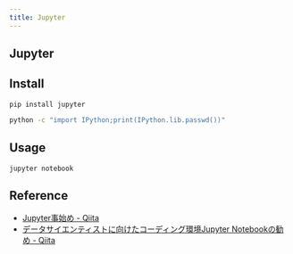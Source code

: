 ```yaml
---
title: Jupyter
---
```


## Jupyter

## Install

```
pip install jupyter
```

```sh
python -c "import IPython;print(IPython.lib.passwd())"
```

## Usage

```
jupyter notebook
```

## Reference
* [Jupyter事始め - Qiita](http://qiita.com/taka4sato/items/2c3397ff34c440044978#jupyter%E3%81%AE%E4%BD%BF%E3%81%84%E6%96%B9)
* [データサイエンティストに向けたコーディング環境Jupyter Notebookの勧め - Qiita](http://qiita.com/y__sama/items/17aedf0c05187edd61c3#_reference-253e71847917dc27e3ab)
